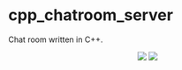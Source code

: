# cpp_chatroom_server
Chat room written in C++.

<p align="center">
<a href="#platform" alt="platform"><img src="https://img.shields.io/badge/platform-CentOS_7.9-brightgreen" /></a>
<a href="#gcc" alt="gcc"><img src="https://img.shields.io/badge/gcc-11.2.1-brightgreen" /></a>